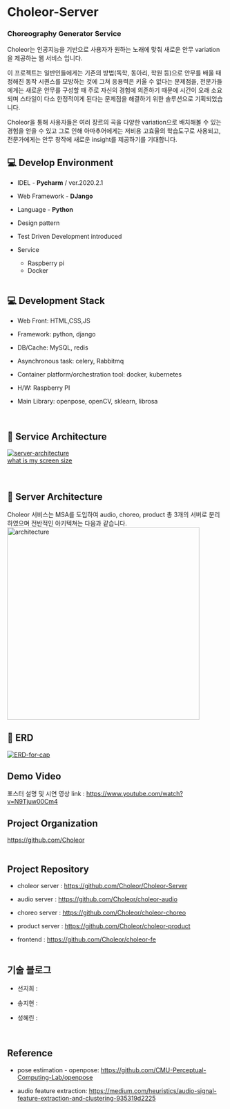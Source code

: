 # Choleor-Server
### Choreography Generator Service
Choleor는 인공지능을 기반으로 사용자가 원하는 노래에 맞춰 새로운 안무 variation을 제공하는 웹 서비스 입니다.<br>
 
이 프로젝트는 일반인들에게는 기존의 방법(독학, 동아리, 학원 등)으로 안무를 배울 때 정해진 동작 시퀀스를 모방하는 것에 그쳐 응용력은 키울 수 없다는 문제점을, 전문가들에게는 새로운 안무를 구성할 때 주로 자신의 경험에 의존하기 때문에 시간이 오래 소요되며 스타일이 다소 한정적이게 된다는 문제점을 해결하기 위한 솔루션으로 기획되었습니다.<br>
 
Choleor을 통해 사용자들은 여러 장르의 곡을 다양한 variation으로 배치해볼 수 있는 경험을 얻을 수 있고 그로 인해 아마추어에게는 저비용 고효율의 학습도구로 사용되고, 전문가에게는 안무 창작에 새로운 insight를 제공하기를 기대합니다.<br>
 
## 💻 Develop Environment
* IDEL - <b>Pycharm</b> / ver.2020.2.1

* Web Framework - <b>DJango</b>

* Language - <b>Python</b>

* Design pattern

* Test Driven Development introduced

* Service
  * Raspberry pi
  * Docker
<br><br>

## 💻 Development Stack
* Web Front: HTML,CSS,JS

* Framework: python, django

* DB/Cache: MySQL, redis

* Asynchronous task: celery, Rabbitmq

* Container platform/orchestration tool: docker, kubernetes

* H/W: Raspberry PI

* Main Library: openpose, openCV, sklearn, librosa
<br>

## 📌 Service Architecture
<a href="https://ibb.co/KXhPqjQ"><img src="https://i.ibb.co/HV4SzDM/server-architecture.png" alt="server-architecture" border="0"></a><br /><a target='_blank' href='https://whatsmyscreenresolution.com/'>what is my screen size</a><br />
<br><br>

## 📌 Server Architecture
Choleor 서비스는 MSA를 도입하여 audio, choreo, product 총 3개의 서버로 분리하였으며 전반적인 아키텍쳐는 다음과 같습니다.<br>
<img width="445" alt="architecture" src="https://user-images.githubusercontent.com/50199997/101448164-eae29800-3969-11eb-90ed-d4f31192c5a3.png"><br>


## 📌 ERD
<a href="https://ibb.co/vkdhdPj"><img src="https://i.ibb.co/6Ft8tPW/ERD-for-cap.png" alt="ERD-for-cap" border="0"></a>

## Demo Video
포스터 설명 및 시연 영상 link : https://www.youtube.com/watch?v=N9Tjuw00Cm4
<br>

## Project Organization
https://github.com/Choleor
<br><br>

## Project Repository
* choleor server : https://github.com/Choleor/Choleor-Server

* audio server : https://github.com/Choleor/choleor-audio

* choreo server : https://github.com/Choleor/choleor-choreo

* product server : https://github.com/Choleor/choleor-product

* frontend : https://github.com/Choleor/choleor-fe
<br><br>

## 기술 블로그
* 선지희 : 

* 송지현 :

* 성혜린 : 
<br>

## Reference
* pose estimation - openpose: https://github.com/CMU-Perceptual-Computing-Lab/openpose

* audio feature extraction: https://medium.com/heuristics/audio-signal-feature-extraction-and-clustering-935319d2225
